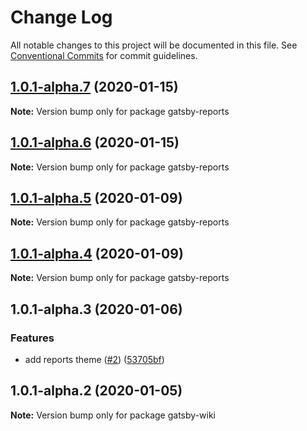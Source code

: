 # Change Log

All notable changes to this project will be documented in this file.
See [Conventional Commits](https://conventionalcommits.org) for commit guidelines.

## [1.0.1-alpha.7](https://github.com/prosejs/prose/compare/gatsby-reports@1.0.1-alpha.6...gatsby-reports@1.0.1-alpha.7) (2020-01-15)

**Note:** Version bump only for package gatsby-reports





## [1.0.1-alpha.6](https://github.com/prosejs/prose/compare/gatsby-reports@1.0.1-alpha.5...gatsby-reports@1.0.1-alpha.6) (2020-01-15)

**Note:** Version bump only for package gatsby-reports





## [1.0.1-alpha.5](https://github.com/prosejs/prose/compare/gatsby-reports@1.0.1-alpha.4...gatsby-reports@1.0.1-alpha.5) (2020-01-09)

**Note:** Version bump only for package gatsby-reports





## [1.0.1-alpha.4](https://github.com/prosejs/prose/compare/gatsby-reports@1.0.1-alpha.3...gatsby-reports@1.0.1-alpha.4) (2020-01-09)

**Note:** Version bump only for package gatsby-reports





## 1.0.1-alpha.3 (2020-01-06)


### Features

* add reports theme ([#2](https://github.com/prosejs/prose/issues/2)) ([53705bf](https://github.com/prosejs/prose/commit/53705bf02821623ddd91af607da64121c492c2e2))





## 1.0.1-alpha.2 (2020-01-05)

**Note:** Version bump only for package gatsby-wiki
